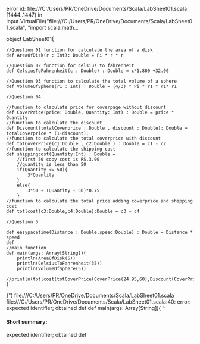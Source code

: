 error id: file:///C:/Users/PR/OneDrive/Documents/Scala/LabSheet01.scala:[1444..1447) in Input.VirtualFile("file:///C:/Users/PR/OneDrive/Documents/Scala/LabSheet01.scala", "import scala.math._

object LabSheet01{

    //Question 01 function for calculate the area of a disk
    def AreaOfDisk(r : Int): Double = Pi * r * r

    //Question 02 function for celsius to fahrenheit
    def CelsiusToFahrenheit(c : Double) : Double = c*1.800 +32.00

    //Question 03 function to calculate the total volume of a sphere
    def VolumeOfSphere(r1 : Int) : Double = (4/3) * Pi * r1 * r1* r1

    //Question 04

    //function to claculate price for coverpage without discount
    def CoverPrice(price: Double, Quantity: Int) : Double = price * Quantity
    //function to calculate the discount
    def Discount(totalCoverprice : Double , discount : Double): Double = totalCoverprice * (1-discount);
    //function to calculate the total coverprice with discount
    def totCoverPrice(c1:Double , c2:Double ) : Double = c1 - c2
    //function to calculate the shipping cost
    def shippingcost(Quantity:Int) : Double =
        //first 50 copy cost is RS.3.00 
        //quantity is less than 50
        if(Quantity <= 50){
            3*Quantity
        }
        else{
            3*50 + (Quantity - 50)*0.75
        }
    //function to calculate the total price adding coverprice and shipping cost
    def totlcost(c3:Double,c4:Double):Double = c3 + c4

    //Question 5

    def easypacetime(Distance : Double,speed:Double) : Double = Distance * speed
    def
    //main function
    def main(args: Array[String]){
        println(AreaOfDisk(5))
        println(CelsiusToFahrenheit(35))
        println(VolumeOfSphere(5))
        //println(totlcost(totCoverPrice(CoverPrice(24.95,60),Discount(CoverPrice(24.95,60),0.4)),shippingcost(60)))
    }

}")
file:///C:/Users/PR/OneDrive/Documents/Scala/LabSheet01.scala
file:///C:/Users/PR/OneDrive/Documents/Scala/LabSheet01.scala:40: error: expected identifier; obtained def
    def main(args: Array[String]){
    ^
#### Short summary: 

expected identifier; obtained def
